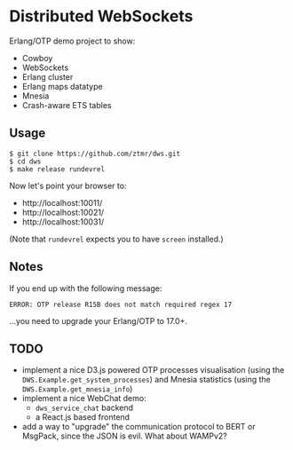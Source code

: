 Distributed WebSockets
======================

Erlang/OTP demo project to show:
- Cowboy
- WebSockets
- Erlang cluster
- Erlang maps datatype
- Mnesia
- Crash-aware ETS tables

Usage
-----
```
$ git clone https://github.com/ztmr/dws.git
$ cd dws
$ make release rundevrel
```
Now let's point your browser to:
- http://localhost:10011/
- http://localhost:10021/
- http://localhost:10031/

(Note that `rundevrel` expects you to have `screen` installed.)

Notes
-----
If you end up with the following message:
```
ERROR: OTP release R15B does not match required regex 17
```
...you need to upgrade your Erlang/OTP to 17.0+.

TODO
----
- implement a nice D3.js powered OTP processes visualisation
  (using the `DWS.Example.get_system_processes`)
  and Mnesia statistics (using the `DWS.Example.get_mnesia_info`)
- implement a nice WebChat demo:
  - `dws_service_chat` backend
  - a React.js based frontend
- add a way to "upgrade" the communication protocol to BERT
  or MsgPack, since the JSON is evil. What about WAMPv2?

